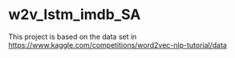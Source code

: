 # w2v_lstm_imdb_SA
This project is based on the data set in https://www.kaggle.com/competitions/word2vec-nlp-tutorial/data
